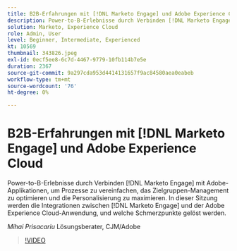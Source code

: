 ```yaml
---
title: B2B-Erfahrungen mit [!DNL Marketo Engage] und Adobe Experience Cloud
description: Power-to-B-Erlebnisse durch Verbinden [!DNL Marketo Engage] mit Adobe-Applikationen, um Prozesse zu vereinfachen, das Zielgruppen-Management zu optimieren und die Personalisierung zu maximieren.
solution: Marketo, Experience Cloud
role: Admin, User
level: Beginner, Intermediate, Experienced
kt: 10569
thumbnail: 343826.jpeg
exl-id: 0ecf5ee8-6c7d-4467-9779-10fb114b7e5e
duration: 2367
source-git-commit: 9a297cda953d4414131657f9ac84580aea0eabeb
workflow-type: tm+mt
source-wordcount: '76'
ht-degree: 0%

---
```


# B2B-Erfahrungen mit [!DNL Marketo Engage] und Adobe Experience Cloud

Power-to-B-Erlebnisse durch Verbinden [!DNL Marketo Engage] mit Adobe-Applikationen, um Prozesse zu vereinfachen, das Zielgruppen-Management zu optimieren und die Personalisierung zu maximieren. In dieser Sitzung werden die Integrationen zwischen [!DNL Marketo Engage] und der Adobe Experience Cloud-Anwendung, und welche Schmerzpunkte gelöst werden.

*Mihai Prisacariu* Lösungsberater, CJM/Adobe

>[!VIDEO](https://video.tv.adobe.com/v/343826/?quality=12&learn=on)
